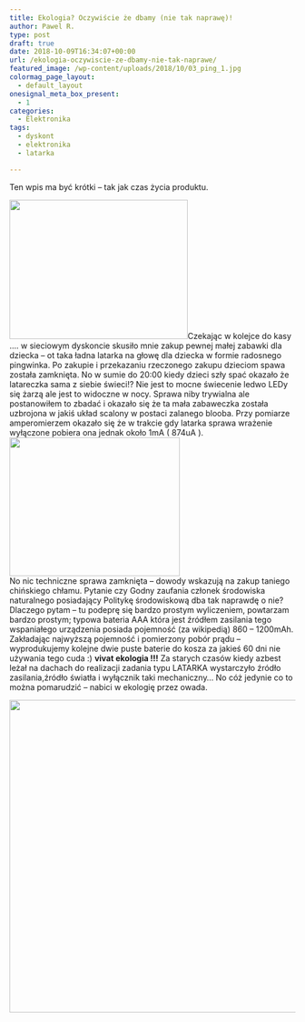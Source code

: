 ```yaml
---
title: Ekologia? Oczywiście że dbamy (nie tak naprawę)!
author: Pawel R.
type: post
draft: true
date: 2018-10-09T16:34:07+00:00
url: /ekologia-oczywiscie-ze-dbamy-nie-tak-naprawe/
featured_image: /wp-content/uploads/2018/10/03_ping_1.jpg
colormag_page_layout:
  - default_layout
onesignal_meta_box_present:
  - 1
categories:
  - Elektronika
tags:
  - dyskont
  - elektronika
  - latarka

---
```

Ten wpis ma być krótki &#8211; tak jak czas życia produktu.

<!--more-->

  
[<img class="alignleft wp-image-15251" src="http://techfreak.pl/wp-content/uploads/2018/10/01_ping_1.jpg" alt="" width="314" height="245" />][1]Czekając w kolejce do kasy …. w sieciowym dyskoncie skusiło mnie zakup pewnej małej zabawki dla dziecka – ot taka ładna latarka na głowę dla dziecka w formie radosnego pingwinka. Po zakupie i przekazaniu rzeczonego zakupu dzieciom spawa została zamknięta. No w sumie do 20:00 kiedy dzieci szły spać okazało że latareczka sama z siebie świeci!? Nie jest to mocne świecenie ledwo LEDy się żarzą ale jest to widoczne w nocy. Sprawa niby trywialna ale postanowiłem to zbadać i okazało się że ta mała zabaweczka została uzbrojona w jakiś układ scalony w postaci zalanego blooba. Przy pomiarze amperomierzem okazało się że w trakcie gdy latarka sprawa wrażenie wyłączone pobiera ona jednak około 1mA ( 874uA ). [<img class="size-medium wp-image-15252 alignright" src="http://techfreak.pl/wp-content/uploads/2018/10/02_ping_1-300x244.jpg" alt="" width="300" height="244" />][2]  
No nic techniczne sprawa zamknięta – dowody wskazują na zakup taniego chińskiego chłamu. Pytanie czy Godny zaufania członek środowiska naturalnego posiadający Politykę środowiskową dba tak naprawdę o nie?  
Dlaczego pytam – tu podeprę się bardzo prostym wyliczeniem, powtarzam bardzo prostym; typowa bateria AAA która jest źródłem zasilania tego wspaniałego urządzenia posiada pojemność (za wikipedią) 860 – 1200mAh.  
Zakładając najwyższą pojemność i pomierzony pobór prądu – wyprodukujemy kolejne dwie puste baterie do kosza za jakieś 60 dni nie używania tego cuda :) **vivat ekologia !!!** Za starych czasów kiedy azbest leżał na dachach do realizacji zadania typu LATARKA wystarczyło źródło zasilania,źródło światła i wyłącznik taki mechaniczny… No cóż jedynie co to można pomarudzić – nabici w ekologię przez owada.

[<img class="aligncenter wp-image-15253 size-full" src="http://techfreak.pl/wp-content/uploads/2018/10/03_ping_1.jpg" alt="" width="1000" height="550" />][3]

 [1]: http://techfreak.pl/wp-content/uploads/2018/10/01_ping_1.jpg
 [2]: http://techfreak.pl/wp-content/uploads/2018/10/02_ping_1.jpg
 [3]: http://techfreak.pl/wp-content/uploads/2018/10/03_ping_1.jpg
